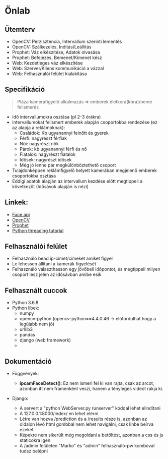 # Önlab
## Ütemterv
- OpenCV: Perzisztencia, Intervallum szerinti lementés
- OpenCV: Szálkezelés, Indítás/Leállítás
- Prophet: Váz elkészítése, Adatok olvasása
- Prophet: Befejezés, Bemenet/Kimenet kész
- Web: Kezdetleges váz elkészítése
- Web: Szerver/Kliens kommunikáció a vázzal
- Web: Felhasználói felület kialakítása
## Specifikáció
> Pláza kamerafigyelő alkalmazás => emberek életkora(kbra)/neme felismerés
- Idő intervallumokra osztása (pl 2-3 órákra)
- Intervallumokat felismert emberek alapján csoportokba rendezése (ez az alapja a reklámoknak):
	- Családok: Kb ugyanannyi felnőtt és gyerek
	- Férfi: nagyrészt férfiak
	- Női: nagyrészt nők
	- Párok: kb ugyanannyi férfi és nő
	- Fiatalok: nagyrészt fiatalok
	- Idősek: nagyrészt idősek
	- Még jó lenne pár megkülönböztethető csoport
- Tulajdonképpen reklámfigyelő helyett kamerában megjelenő emberek csoportokba osztása
- Eddigi adatok alapján az intervallum kezdése előtt megtippeli a következőt (Idősávok alapján is nézi)
## Linkek:
- [Face api](https://github.com/justadudewhohacks/face-api.js)
- [OpenCV](https://www.youtube.com/watch?v=oXlwWbU8l2o)
- [Prophet](https://facebook.github.io/prophet/)
- [Python threading tutorial](https://realpython.com/intro-to-python-threading/)

## Felhasználói felület
- Felhasználó bead ip-címet/címeket amiket figyel
- Le lehessen állítani a kamerák figyelését
- Felhasználó választhasson egy jövőbeli időpontot, és megtippeli milyen csoport lesz jelen az idősávban amibe esik

## Felhasznált cuccok
- Python 3.6.8
- Python libek:
	- numpy
	- opencv-python (opencv-python==4.4.0.46 -> előfordulhat hogy a legújabb nem jó)
	- urllib3
	- pandas
	- django (web framework)
	- 
## Dokumentáció
- Függvények:
	- **ipcamFaceDetect()**: Ez nem ismeri fel ki van rajta, csak az arcot, azonban itt nem framenként veszi, hanem a tényleges videót rakja ki.

- Django:
	- A servert a "python WebServer.py runserver" kóddal lehet elindítani
	- A 127.0.0.1:8000/index/ en lehet elérni
	- Létre van hozva /prediction és a /results része is, azonban az oldalon lévő html gombbal nem lehet navigálni, csak linbe beírva ezeket
	- Képekre nem sikerült még megoldani a betöltést, azonban a css és js staticokra igen
	- A /admin felületen "Marko" és "admin" felhasználó-pw kombóval tudsz belépni
